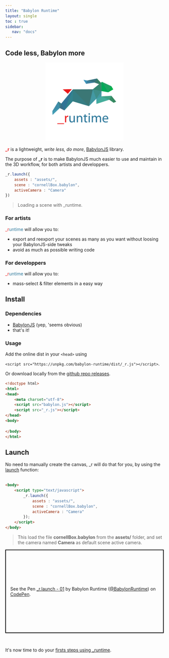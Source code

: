 ```yaml
---
title: "Babylon Runtime"
layout: single
toc : true
sidebar:
   nav: "docs"  
---
```


## Code less, Babylon more

<p style="text-align:center; width:100%;"><img src="https://raw.githubusercontent.com/babylon-runtime/_r.assets/master/_runtime-logo/exports/_runtime-logo_circleWhite_512.png" alt="babylon runtime logo" width="250" ></p>

**<span style="color:#eb1a1b">\_r</span>** is a lightweight, *write less, do more*, [BabylonJS](https://www.babylonjs.com/) library.

The purpose of **_r** is to make BabylonJS much easier to use and maintain in the 3D workflow, for both artists and developpers.

```javascript
_r.launch({
    assets : "assets/",
    scene : "cornellBox.babylon",
    activeCamera : "Camera"
})
```
> Loading a scene with _runtime.

### For artists

<span style="color:#eb1a1b">\_r</span><span style="color:#2c789b">untime</span> will allow you to:
- export and reexport your scenes as many as you want without loosing your BabylonJS-side tweaks
- avoid as much as possible writing code

### For developpers

<span style="color:#eb1a1b">\_r</span><span style="color:#2c789b">untime</span> will allow you to:
- mass-select & filter elements in a easy way

## Install

### Dependencies

- [BabylonJS](https://www.babylonjs.com/) (yep, 'seems obvious)
- that's it!

### Usage

Add the online dist in your `<head>` using

`<script src="https://unpkg.com/babylon-runtime/dist/_r.js"></script>`.

Or download locally from the [github repo releases](https://github.com/babylon-runtime/_r/releases).

```html
<!doctype html>
<html>
<head>
    <meta charset="utf-8">
    <script src="babylon.js"></script>
    <script src="_r.js"></script>
</head>
<body>

</body>
</html>
```

## Launch

No need to manually create the canvas, _r will do that for you, by using the [launch](api/launch/) function:

```html

<body>
    <script type="text/javascript">
        _r.launch({
            assets : "assets/",
            scene : "cornellBox.babylon",
            activeCamera : "Camera"
        });
    </script>
</body>

```

> This load the file **cornellBox.babylon** from the **assets/** folder, and set the camera named **Camera** as default scene active camera.

<p class="codepen" data-height="" data-theme-id="light" data-default-tab="js,result" data-user="BabylonRuntime" data-slug-hash="VRrwxQ" data-preview="" style="height: 265px; box-sizing: border-box; display: flex; align-items: center; justify-content: center; border: 2px solid black; margin: 1em 0; padding: 1em;" data-pen-title="_r.launch - 01">
  <span>See the Pen <a href="https://codepen.io/BabylonRuntime/pen/VRrwxQ/">
  _r.launch - 01</a> by Babylon Runtime (<a href="https://codepen.io/BabylonRuntime">@BabylonRuntime</a>)
  on <a href="https://codepen.io">CodePen</a>.</span>
</p>
<script async src="https://static.codepen.io/assets/embed/ei.js"></script>

<br>

It's now time to do your [firsts steps using \_runtime](/first-steps/launch/).